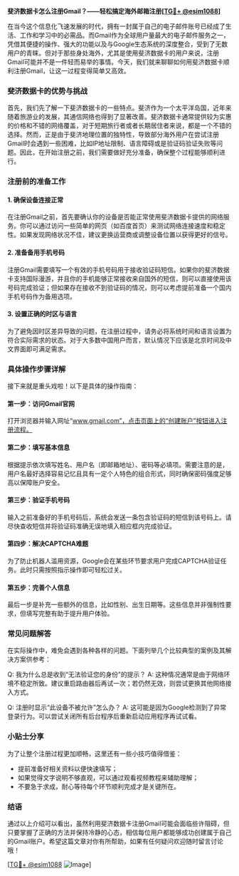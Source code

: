 **斐济数据卡怎么注册Gmail？——轻松搞定海外邮箱注册[[TG💪+ @esim1088](https://t.me/s/esim1088)]**

在当今这个信息化飞速发展的时代，拥有一封属于自己的电子邮件账号已经成了生活、工作和学习中的必需品。而Gmail作为全球用户量最大的电子邮件服务之一，凭借其便捷的操作、强大的功能以及与Google生态系统的深度整合，受到了无数用户的青睐。但对于那些身处海外，尤其是使用斐济数据卡的用户来说，注册Gmail可能并不是一件轻而易举的事情。今天，我们就来聊聊如何用斐济数据卡顺利注册Gmail，让这一过程变得简单又高效。

### 斐济数据卡的优势与挑战

首先，我们先了解一下斐济数据卡的一些特点。斐济作为一个太平洋岛国，近年来随着旅游业的发展，其通信网络也得到了显著改善。斐济数据卡通常提供较为实惠的价格和不错的网络覆盖，对于短期旅行者或者长期居住者来说，都是一个不错的选择。然而，正是由于斐济地理位置的独特性，导致部分海外用户在尝试注册Gmail时会遇到一些困难，比如IP地址限制、语言障碍或是验证码验证失败等问题。因此，在开始注册之前，我们需要做好充分准备，确保整个过程能够顺利进行。

### 注册前的准备工作

#### 1. 确保设备连接正常
在注册Gmail之前，首先要确认你的设备是否能正常使用斐济数据卡提供的网络服务。你可以通过访问一些简单的网页（如百度首页）来测试网络连接速度和稳定性。如果发现网络状况不佳，建议更换运营商或调整设备位置以获得更好的信号。

#### 2. 准备备用手机号码
注册Gmail需要填写一个有效的手机号码用于接收验证码短信。如果你的斐济数据卡支持国际漫游，并且你的手机能够正常接收来自国外的短信，则可以直接使用该号码完成验证；但如果存在接收不到验证码的情况，则可以考虑提前准备一个国内手机号码作为备用选项。

#### 3. 设置正确的时区与语言
为了避免因时区差异导致的问题，在注册过程中，请务必将系统时间和语言设置为符合实际需求的状态。对于大多数中国用户而言，默认情况下应该是北京时间及中文界面即可满足需求。

### 具体操作步骤详解

接下来就是重头戏啦！以下是具体的操作指南：

#### 第一步：访问Gmail官网
打开浏览器并输入网址“www.gmail.com”，点击页面上的“创建账户”按钮进入注册流程。

#### 第二步：填写基本信息
根据提示依次填写姓名、用户名（即邮箱地址）、密码等必填项。需要注意的是，用户名最好选择容易记忆且具有一定个人特色的组合形式，同时确保密码强度足够高以保障账户安全。

#### 第三步：验证手机号码
输入之前准备好的手机号码后，系统会发送一条包含验证码的短信到该号码上。请尽快查收短信并将验证码准确无误地填入相应框内完成验证。

#### 第四步：解决CAPTCHA难题
为了防止机器人滥用资源，Google会在某些环节要求用户完成CAPTCHA验证任务。此时只需按照指示操作即可轻松过关。

#### 第五步：完善个人信息
最后一步是补充一些额外的信息，比如性别、出生日期等。这些信息并非强制性要求，但填写完整有助于提升用户体验。

### 常见问题解答

在实际操作中，难免会遇到各种各样的问题。下面列举几个比较典型的案例及其解决方案供参考：

Q: 我为什么总是收到“无法验证您的身份”的提示？
A: 这种情况通常是由于网络环境不稳定所致。建议重启路由器后再试一次；若仍然无效，则尝试更换其他网络接入方式。

Q: 注册时显示“此设备不被允许”怎么办？
A: 这可能是因为Google检测到了异常登录行为。可以尝试关闭所有后台程序后重新启动应用程序再试试看。

### 小贴士分享

为了让整个注册过程更加顺畅，这里还有一些小技巧值得借鉴：
- 提前准备好相关资料以便快速填写；
- 如果觉得文字说明不够直观，可以通过观看视频教程来辅助理解；
- 不要急于求成，耐心等待每个环节顺利完成才是关键所在。

### 结语

通过以上介绍可以看出，虽然利用斐济数据卡注册Gmail可能会面临些许阻碍，但只要掌握了正确的方法并保持冷静的心态，相信每位用户都能够成功创建属于自己的Gmail账户。希望这篇文章对你有所帮助，如果有任何疑问欢迎随时留言讨论哦！

[[TG💪+ @esim1088](https://t.me/s/esim1088) ![Image](https://i.postimg.cc/4NQfJmqS/Snipaste-2025-05-13-00-14-12.png)]